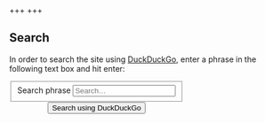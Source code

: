+++
+++

Search
------

In order to search the site using [DuckDuckGo](https://duckduckgo.com/), enter a phrase in the following text box and hit enter:

<div style="display: flex; align-items: center;">
    <div class="container">
        <div class="col-xs-12 col-sm-offset-1 col-sm-10 col-md-offset-2 col-md-8 col-lg-offset-2 col-lg-8">
            <form action="https://www.duckduckgo.com/" method="get">
                <fieldset role="search">
                    <input name="sites" value="babaei.net" data-_extension-text-contrast="bg" type="hidden">
                    <div class="form-group">
                        <label for="searchInput">Search phrase</label>
                        <input class="form-control" id="searchInput" name="q" results="0" placeholder="Search…" data-_extension-text-contrast="" type="text">
                    </div>
                </fieldset>
                <div style="text-align: center;">
                    <input class="btn btn-primary" type="submit" value="Search using DuckDuckGo">
                </div>
            </form>
        </div>
        <div class="clearfix"></div>
    </div>
</div>
